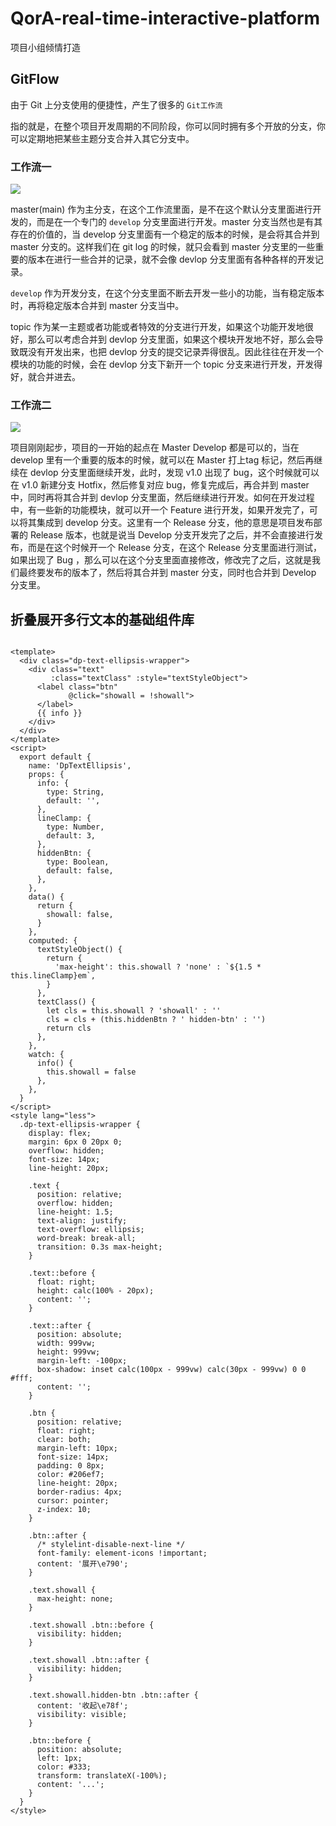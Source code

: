 # QorA-real-time-interactive-platform

项目小组倾情打造

## GitFlow

由于 Git 上分支使用的便捷性，产生了很多的 `Git工作流`

指的就是，在整个项目开发周期的不同阶段，你可以同时拥有多个开放的分支，你可以定期地把某些主题分支合并入其它分支中。

### 工作流一

![](https://pic.imgdb.cn/item/66094f199f345e8d03ec2621.png)

master(main) 作为主分支，在这个工作流里面，是不在这个默认分支里面进行开发的，而是在一个专门的 `develop` 分支里面进行开发。master 分支当然也是有其存在的价值的，当 develop 分支里面有一个稳定的版本的时候，是会将其合并到 master 分支的。这样我们在 git log 的时候，就只会看到 master 分支里的一些重要的版本在进行一些合并的记录，就不会像 devlop 分支里面有各种各样的开发记录。

`develop` 作为开发分支，在这个分支里面不断去开发一些小的功能，当有稳定版本时，再将稳定版本合并到 master 分支当中。

topic 作为某一主题或者功能或者特效的分支进行开发，如果这个功能开发地很好，那么可以考虑合并到 devlop 分支里面，如果这个模块开发地不好，那么会导致既没有开发出来，也把 devlop 分支的提交记录弄得很乱。因此往往在开发一个模块的功能的时候，会在 devlop 分支下新开一个 topic 分支来进行开发，开发得好，就合并进去。

### 工作流二

![](https://pic.imgdb.cn/item/66095b829f345e8d0358ba28.png)

项目刚刚起步，项目的一开始的起点在 Master Develop 都是可以的，当在develop 里有一个重要的版本的时候，就可以在 Master 打上tag 标记，然后再继续在 devlop 分支里面继续开发，此时，发现 v1.0 出现了 bug，这个时候就可以在 v1.0 新建分支 Hotfix，然后修复对应 bug，修复完成后，再合并到 master 中，同时再将其合并到 devlop 分支里面，然后继续进行开发。如何在开发过程中，有一些新的功能模块，就可以开一个 Feature 进行开发，如果开发完了，可以将其集成到 develop 分支。这里有一个 Release 分支，他的意思是项目发布部署的 Release 版本，也就是说当 Develop 分支开发完了之后，并不会直接进行发布，而是在这个时候开一个 Release 分支，在这个 Release 分支里面进行测试，如果出现了 Bug ，那么可以在这个分支里面直接修改，修改完了之后，这就是我们最终要发布的版本了，然后将其合并到 master 分支，同时也合并到 Develop 分支里。

## 折叠展开多行文本的基础组件库

```vue

<template>
  <div class="dp-text-ellipsis-wrapper">
    <div class="text"
         :class="textClass" :style="textStyleObject">
      <label class="btn"
             @click="showall = !showall">
      </label>
      {{ info }}
    </div>
  </div>
</template>
<script>
  export default {
    name: 'DpTextEllipsis',
    props: {
      info: {
        type: String,
        default: '',
      },
      lineClamp: {
        type: Number,
        default: 3,
      },
      hiddenBtn: {
        type: Boolean,
        default: false,
      },
    },
    data() {
      return {
        showall: false,
      }
    },
    computed: {
      textStyleObject() {
        return {
          'max-height': this.showall ? 'none' : `${1.5 * this.lineClamp}em`,
        }
      },
      textClass() {
        let cls = this.showall ? 'showall' : ''
        cls = cls + (this.hiddenBtn ? ' hidden-btn' : '')
        return cls
      },
    },
    watch: {
      info() {
        this.showall = false
      },
    },
  }
</script>
<style lang="less">
  .dp-text-ellipsis-wrapper {
    display: flex;
    margin: 6px 0 20px 0;
    overflow: hidden;
    font-size: 14px;
    line-height: 20px;

    .text {
      position: relative;
      overflow: hidden;
      line-height: 1.5;
      text-align: justify;
      text-overflow: ellipsis;
      word-break: break-all;
      transition: 0.3s max-height;
    }

    .text::before {
      float: right;
      height: calc(100% - 20px);
      content: '';
    }

    .text::after {
      position: absolute;
      width: 999vw;
      height: 999vw;
      margin-left: -100px;
      box-shadow: inset calc(100px - 999vw) calc(30px - 999vw) 0 0 #fff;
      content: '';
    }

    .btn {
      position: relative;
      float: right;
      clear: both;
      margin-left: 10px;
      font-size: 14px;
      padding: 0 8px;
      color: #206ef7;
      line-height: 20px;
      border-radius: 4px;
      cursor: pointer;
      z-index: 10;
    }

    .btn::after {
      /* stylelint-disable-next-line */
      font-family: element-icons !important;
      content: '展开\e790';
    }

    .text.showall {
      max-height: none;
    }

    .text.showall .btn::before {
      visibility: hidden;
    }

    .text.showall .btn::after {
      visibility: hidden;
    }

    .text.showall.hidden-btn .btn::after {
      content: '收起\e78f';
      visibility: visible;
    }

    .btn::before {
      position: absolute;
      left: 1px;
      color: #333;
      transform: translateX(-100%);
      content: '...';
    }
  }
</style>
```
